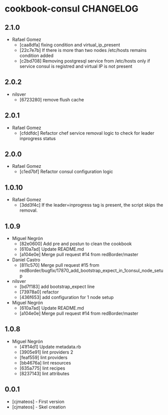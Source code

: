 cookbook-consul CHANGELOG
===============

## 2.1.0

  - Rafael Gomez
    - [caa8dfa] fixing condition and virtual_ip_present
    - [22c7e7b] If there is more than two nodes /etc/hosts remains condition added
    - [c2bd708] Removing postgresql service from /etc/hosts only if service consul is registred and virtual IP is not present

## 2.0.2

  - nilsver
    - [6723280] remove flush cache

## 2.0.1

  - Rafael Gomez
    - [cfddfdc] Refactor chef service removal logic to check for leader inprogress status

## 2.0.0

  - Rafael Gomez
    - [c1ed7bf] Refactor consul configuration logic

## 1.0.10

  - Rafael Gomez
    - [3dd3f4c] If the leader=inprogress tag is present, the script skips the removal.

## 1.0.9

  - Miguel Negrón
    - [82e0600] Add pre and postun to clean the cookbook
    - [610a7ad] Update README.md
    - [a104e0e] Merge pull request #14 from redBorder/master
  - Daniel Castro
    - [811c570] Merge pull request #15 from redBorder/bugfix/17870_add_bootstrap_expect_in_1consul_node_setup
  - nilsver
    - [bd7f183] add bootstrap_expect line
    - [73978a0] refactor
    - [436f653] add configuration for 1 node setup
  - Miguel Negrón
    - [610a7ad] Update README.md
    - [a104e0e] Merge pull request #14 from redBorder/master

## 1.0.8

  - Miguel Negrón
    - [41f14d1] Update metadata.rb
    - [3905e91] lint providers 2
    - [feaf559] lint providers
    - [bb4676a] lint resources
    - [635a775] lint recipes
    - [8237143] lint attributes

0.0.1
-----
- [cjmateos] - First version
- [cjmateos] - Skel creation
